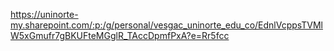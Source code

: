 https://uninorte-my.sharepoint.com/:p:/g/personal/vesgac_uninorte_edu_co/EdnlVcppsTVMlW5xGmufr7gBKUFteMGglR_TAccDpmfPxA?e=Rr5fcc
